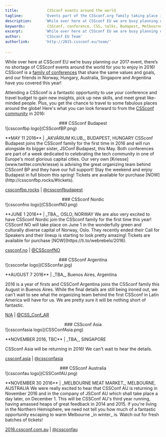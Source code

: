 ```yaml
---
title:             CSSconf events around the world
tagline:          'Events part of the CSSconf.org family taking place in 2016'
description:      'While over here at CSSconf EU we are busy planning our 2017 event, there is no shortage of CSSconf events around     the world!'
keywords:          CSSconf, conference, CSS, talks, Budapest, Melbourne, US, Buenos Aires
excerpt:          'While over here at CSSconf EU we are busy planning our 2017 event, there is no shortage of CSSconf events around     the world!'
author:           'CSSconf EU Team'
authorlink:       'http://2015.cssconf.eu/team/'

---
```



While over here at CSSconf EU we’re busy planning our 2017 event, there’s no shortage of CSSconf events around the world for you to enjoy in 2016! CSSconf is a [family of conferences](http://cssconf.org/) that share the same values and goals, and our friends in Norway, Hungary, Australia, Singapore and Argentina have you covered this year!

Attending a CSSconf is a fantastic opportunity to use your conference and travel budget to gain new insights, pick up new skills, and meet great like-minded people. Plus, you get the chance to travel to some fabulous places around the globe! Here's what you can look forward to from the [CSSconf community](http://cssconf.org/) in 2016:

<div align="center">
### CSSconf Budapest
</div>
<div class="blog-img blog-img--center">
  ![cssconfbp logo](CSSconfBP.png)

  <p>
  **MAY 11 2016** | _AKVÁRIUM KLUB_, BUDAPEST, HUNGARY  
  CSSconf Budapest joins the CSSconf family for the first time in 2016 and will run alongside its bigger sister, JSConf Budapest, this May. Both conferences are part of a week dedicated to celebrating the tech community in one of Europe's most glorious capital cities. Our very own [Kriesse](www.twitter.com/kriesse) is advising the great organizing team behind CSSconf BP and they have our full support! Stay the weekend and enjoy Budapest in full bloom this spring! Tickets are available for purchase [NOW](http://cssconfbp.rocks/#tickets).  


  [cssconfbp.rocks](http://cssconfbp.rocks/) | [@cssconfbudapest](https://twitter.com/cssconfbudapest)
  </p>
</div>  


<div align="center">
### CSSconf Nordic
</div>
<div class="blog-img blog-img--center">
  ![cssconfno logo](CSSconfNO.png)
  <p>
  **JUNE 1 2016** | _TBA_, OSLO, NORWAY  
  We are also very excited to have CSSconf Nordic join the CSSconf family for the first time this year! CSSconf NO will take place on June 1 in the wonderfully green and culturally diverse capital of Norway, Oslo. They recently ended their Call for Speakers and their lineup is starting to look pretty amazing! Tickets are available for purchase [NOW](https://ti.to/webrebels/2016).

  [cssconf.no](http://cssconf.no/) | [@CSSconfNO](https://twitter.com/CSSconfNO)
  </p>
</div>

<div align="center">
### CSSconf Argentina
</div>
<div class="blog-img blog-img--center">
  ![cssconfar logo](CSSconfar.jpg)
  <p>
  **AUGUST 7 2016** | _TBA_, Buenos Aires, Argentina  

2016 is a year of firsts and CSSConf Argentina joins the CSSconf family this August in Buenos Aires. While the final details are still being ironed out, we can't wait to see what the organizing team behind the first CSSconf in Latin America will have for us. We are pretty sure it will be nothing short of fantastic.

  [N/A](N/A) | [@CSS_Conf_AR](https://twitter.com/CSS_Conf_AR)
  </p>
</div>

<div align="center">
### CSSconf Asia
</div>
<div class="blog-img blog-img--center">
  ![cssconfasia logo](CSSConfAsia.png)
  <p>
  **NOVEMBER 2016, TBC** | _TBA_, SINGAPORE  

  CSSconf Asia will be returning in 2016! We can't wait to hear the details.

  [cssconf.asia](www.cssconf.asia) | [@cssconfasia](https://twitter.com/cssconfasia)
  </p>
</div>

<div align="center">
### CSSconf Australia
</div>
<div class="blog-img blog-img--center">
  ![cssconfau logo](CSSConfAU.png)
  <p>
  **NOVEMBER 30 2016** | _MELBOURNE MEAT MARKET_, MELBOURNE, AUSTRALIA   
  We were really excited to hear that CSSConf AU is returning in November 2016 and in the company of JSConf AU which shall take place a day later, on December 1. This will be CSSConf AU's third year running, having amassed heaps of great feedback in 2014 and 2015. If you're living in the Northern Hemisphere, we need not tell you how much of a fantastic opportunity escaping to warm Melbourne _in winter_ is. Watch out for fresh batches of tickets!  

  [2016.cssconf.com.au](http://2016.cssconf.com.au/) | [@cssconfau](https://twitter.com/cssconfau)
  </p>
</div>
